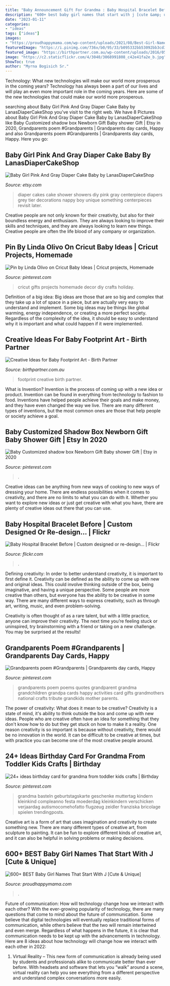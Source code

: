 ```yaml
---
title: "Baby Announcement Gift For Grandma : Baby Hospital Bracelet Before"
description: "600+ best baby girl names that start with j [cute &amp; unique]"
date: "2023-01-11"
categories:
- "ideas"
tags: ["ideas"]
images:
- "https://proudhappymama.com/wp-content/uploads/2021/08/Best-Girl-Names-That-Start-With-J.jpg"
featuredImage: "https://i.pinimg.com/736x/b0/95/33/b095332bb53092bb3cd39a322798075f.jpg"
featured_image: "https://birthpartner.com.au/wp-content/uploads/2016/05/baby-footprint-art-5.jpg"
image: "https://c2.staticflickr.com/4/3040/3068991808_c42e41fa2e_b.jpg"
ShowToc: true
author: "Myrna Bogisich Sr."
---
```



Technology: What new technologies will make our world more prosperous in the coming years?
Technology has always been a part of our lives and will play an even more important role in the coming years. Here are some of the new technologies that could make our world more prosperous.

	

		
searching about Baby Girl Pink And Gray Diaper Cake Baby by LanasDiaperCakeShop you've visit to the right web. We have 8 Pictures about Baby Girl Pink And Gray Diaper Cake Baby by LanasDiaperCakeShop like Baby Customized shadow box Newborn Gift Baby shower Gift | Etsy in 2020, Grandparents poem #Grandparents | Grandparents day cards, Happy and also Grandparents poem #Grandparents | Grandparents day cards, Happy. Here you go:
		
    
## Baby Girl Pink And Gray Diaper Cake Baby By LanasDiaperCakeShop

<img loading=lazy src="https://img0.etsystatic.com/022/0/7450358/il_570xN.497497130_h80f.jpg" onerror="this.onerror=null;this.src='https://tse1.mm.bing.net/th?id=OIP.XykppBWsbDKBemjd4lTTrQHaJ4&amp;pid=15.1';" alt="Baby Girl Pink And Gray Diaper Cake Baby by LanasDiaperCakeShop">

_Source: etsy.com_

>diaper cakes cake shower showers diy pink gray centerpiece diapers grey tier decorations nappy boy unique something centerpieces revisit later. 

	

Creative people are not only known for their creativity, but also for their boundless energy and enthusiasm. They are always looking to improve their skills and techniques, and they are always looking to learn new things. Creative people are often the life blood of any company or organization.

    
## Pin By Linda Olivo On Cricut Baby Ideas | Cricut Projects, Homemade

<img loading=lazy src="https://i.pinimg.com/736x/1f/43/19/1f431997f3fe5f5896f570222666e360--tile-crafts-baby-ideas.jpg" onerror="this.onerror=null;this.src='https://tse2.mm.bing.net/th?id=OIP.7cgDu4iA9GS3lmrLN3SCzgHaJ4&amp;pid=15.1';" alt="Pin by Linda Olivo on Cricut Baby Ideas | Cricut projects, Homemade">

_Source: pinterest.com_

>cricut gifts projects homemade decor diy crafts holiday. 

	

Definition of a big idea:
Big ideas are those that are so big and complex that they take up a lot of space in a piece, but are actually very easy to understand and implement. Some big ideas may be things like global warming, energy independence, or creating a more perfect society. Regardless of the complexity of the idea, it should be easy to understand why it is important and what could happen if it were implemented.

    
## Creative Ideas For Baby Footprint Art - Birth Partner

<img loading=lazy src="https://birthpartner.com.au/wp-content/uploads/2016/05/baby-footprint-art-5.jpg" onerror="this.onerror=null;this.src='https://tse3.mm.bing.net/th?id=OIP.ucR7HVipYK6gKOYSozivyAHaFi&amp;pid=15.1';" alt="Creative Ideas for Baby Footprint Art - Birth Partner">

_Source: birthpartner.com.au_

>footprint creative birth partner. 

	

What is Invention?
Invention is the process of coming up with a new idea or product. Invention can be found in everything from technology to fashion to food. Inventions have helped people achieve their goals and make money, and they have even changed the way we live. There are many different types of inventions, but the most common ones are those that help people or society achieve a goal.

    
## Baby Customized Shadow Box Newborn Gift Baby Shower Gift | Etsy In 2020

<img loading=lazy src="https://i.pinimg.com/736x/b0/95/33/b095332bb53092bb3cd39a322798075f.jpg" onerror="this.onerror=null;this.src='https://tse3.mm.bing.net/th?id=OIP.M_hf0EAS6X8b6Tag8QzhDwHaHy&amp;pid=15.1';" alt="Baby Customized shadow box Newborn Gift Baby shower Gift | Etsy in 2020">

_Source: pinterest.com_

>. 

	

Creative ideas can be anything from new ways of cooking to new ways of dressing your home. There are endless possibilities when it comes to creativity, and there are no limits to what you can do with it. Whether you want to explore new ideas or just get creative with what you have, there are plenty of creative ideas out there that you can use.

    
## Baby Hospital Bracelet Before | Custom Designed Or Re-design… | Flickr

<img loading=lazy src="https://c2.staticflickr.com/4/3040/3068991808_c42e41fa2e_b.jpg" onerror="this.onerror=null;this.src='https://tse3.mm.bing.net/th?id=OIP.M1q21KLZmvypPmolftpcjQHaJ4&amp;pid=15.1';" alt="Baby Hospital Bracelet Before | Custom designed or re-design… | Flickr">

_Source: flickr.com_

>. 

	

Defining creativity:
In order to better understand creativity, it is important to first define it. Creativity can be defined as the ability to come up with new and original ideas. This could involve thinking outside of the box, being imaginative, and having a unique perspective.
Some people are more creative than others, but everyone has the ability to be creative in some way. There are many different ways to express creativity, such as through art, writing, music, and even problem-solving.

Creativity is often thought of as a rare talent, but with a little practice, anyone can improve their creativity. The next time you’re feeling stuck or uninspired, try brainstorming with a friend or taking on a new challenge. You may be surprised at the results!

    
## Grandparents Poem #Grandparents | Grandparents Day Cards, Happy

<img loading=lazy src="https://i.pinimg.com/736x/75/e3/5e/75e35e47ab17a654eaee26124c2a46ff.jpg" onerror="this.onerror=null;this.src='https://tse2.mm.bing.net/th?id=OIP.doWdM2LwSAebYVCbvHhXWgHaNL&amp;pid=15.1';" alt="Grandparents poem #Grandparents | Grandparents day cards, Happy">

_Source: pinterest.com_

>grandparents poem poems quotes grandparent grandma grandchildren grandpa cards happy activities card gifts grandmothers national crafts tribute grandkids mother parents. 

	

The power of creativity: What does it mean to be creative?
Creativity is a state of mind, it's ability to think outside the box and come up with new ideas. People who are creative often have an idea for something that they don't know how to do but they get stuck on how to make it a reality. One reason creativity is so important is because without creativity, there would be no innovation in the world. It can be difficult to be creative at times, but with practice you can become one of the most creative people around.

    
## 24+ Ideas Birthday Card For Grandma From Toddler Kids Crafts | Birthday

<img loading=lazy src="https://i.pinimg.com/736x/d7/0e/29/d70e291b5762a702c89009411df7ed58.jpg" onerror="this.onerror=null;this.src='https://tse4.mm.bing.net/th?id=OIP.FD7_9P2xhCqVD5koCqU98gAAAA&amp;pid=15.1';" alt="24+ ideas birthday card for grandma from toddler kids crafts | Birthday">

_Source: pinterest.com_

>grandma basteln geburtstagskarte geschenke muttertag kindern kleinkind compleanno festa moederdag kleinkindern verschicken verjaardag autismocomehofatto flugzeug zeidler franziska bricolage spielen trendingposts. 

	

Creative art is a form of art that uses imagination and creativity to create something new. There are many different types of creative art, from sculpture to painting. It can be fun to explore different kinds of creative art, and it can also be helpful in solving problems or making decisions.

    
## 600+ BEST Baby Girl Names That Start With J [Cute &amp; Unique]

<img loading=lazy src="https://proudhappymama.com/wp-content/uploads/2021/08/Best-Girl-Names-That-Start-With-J.jpg" onerror="this.onerror=null;this.src='https://tse3.mm.bing.net/th?id=OIP.CTWRXR6UiifAkzY2nJcZAgHaLG&amp;pid=15.1';" alt="600+ BEST Baby Girl Names That Start With J [Cute &amp; Unique]">

_Source: proudhappymama.com_

>. 

	

Future of communication: How will technology change how we interact with each other?
With the ever-growing popularity of technology, there are many questions that come to mind about the future of communication. Some believe that digital technologies will eventually replace traditional forms of communication, while others believe that the two will remain intertwined and even merge. Regardless of what happens in the future, it is clear that communication needs to be kept up with the advancements in technology. Here are 8 ideas about how technology will change how we interact with each other in 2022: 
1. Virtual Reality – This new form of communication is already being used by students and professionals alike to communicate better than ever before. With headsets and software that lets you “walk” around a scene, virtual reality can help you see everything from a different perspective and understand complex conversations more easily. 


